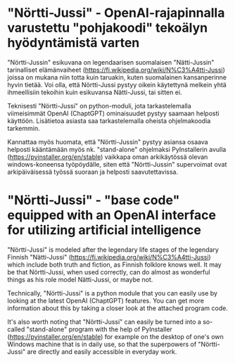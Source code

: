 # "Nörtti-Jussi" - OpenAI-rajapinnalla varustettu "pohjakoodi" tekoälyn hyödyntämistä varten

"Nörtti-Jussin" esikuvana on legendaarisen suomalaisen "Nätti-Jussin" tarinalliset elämänvaiheet (https://fi.wikipedia.org/wiki/N%C3%A4tti-Jussi) joissa on mukana niin totta kuin taruakin, kuten suomalainen kansanperinne hyvin tietää. Voi olla, että Nörtti-Jussi pystyy oikein käytettynä melkein yhtä ihmeellisiin tekoihin kuin esikuvansa Nätti-Jussi, tai sitten ei. 

Teknisesti "Nörtti-Jussi" on python-moduli, jota tarkastelemalla viimeisimmät OpenAI (ChaptGPT) ominaisuudet pystyy saamaan helposti käyttöön. Lisätietoa asiasta saa tarkastelemalla oheista ohjelmakoodia tarkemmin. 

Kannattaa myös huomata, että "Nörtti-Jussin" pystyy asiansa osaava helposti kääntämään myös nk. "stand-alone" ohjelmaksi PyInstallerin avulla (https://pyinstaller.org/en/stable) vaikkapa oman arkikäytössä olevan windows-koneensa työpöydälle, siten että "Nörtti-Jussin" supervoimat ovat arkipäiväisessä työssä suoraan ja helposti saavutettavissa.  

# "Nörtti-Jussi" - "base code" equipped with an OpenAI interface for utilizing artificial intelligence

"Nörtti-Jussi" is modeled after the legendary life stages of the legendary Finnish "Nätti-Jussi" (https://fi.wikipedia.org/wiki/N%C3%A4tti-Jussi) which include both truth and fiction, as Finnish folklore knows well. It may be that Nörtti-Jussi, when used correctly, can do almost as wonderful things as his role model Nätti-Jussi, or maybe not.

Technically, "Nörtti-Jussi" is a python module that you can easily use by looking at the latest OpenAI (ChaptGPT) features. You can get more information about this by taking a closer look at the attached program code.

It's also worth noting that "Nörtti-Jussi" can easily be turned into a so-called "stand-alone" program with the help of PyInstaller (https://pyinstaller.org/en/stable) for example on the desktop of one's own Windows machine that is in daily use, so that the superpowers of "Nörtti-Jussi" are directly and easily accessible in everyday work.

